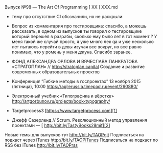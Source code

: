 Выпуск №98 — The Art Of Programming [ ХХ ] ХХХ.md



+ тему про отсутствие CI обозначили, но не раскрыли

+ Вопрос из комментария про тестировщика:
спасибо, а можешь рассказать, в одном из выпусков ты говорил о тестировщике который перешёл в разрабы, сколько ему было лет в тот момент ? У меня такой же случай просто, я уже много лек qa и уже несколько лет пытаюсь перейти в девы изучая все вокруг, но все равно понимаю, что у ромень у меня джуна. Спасибо заранее.


+ ФОНД АЛЕКСАНДРА ОРЛОВА И ВЯЧЕСЛАВА ПАНКРАТОВА «СТРАТОПЛАН» // http://stratoplan.capital
Создание и развитие современных образовательных проектов

+ Конференция “Гибкие методы в госпроектах”
13 ноября 2015 (пятница), 10:00
https://agilerussia.timepad.ru/event/260880/

+ Электронный учебник «Типографика и вёрстка»
http://artgorbunov.ru/projects/book-typography/

+ Targetprocess3 [https://www.targetprocess.com][1]

+ Джефф Сазерленд // Scrum. Революционный метод управления проектами — [ http://bit.ly/TastyBooks28mif][2]

Новые темы для выпусков тут http://bit.ly/TAOPgit
Подписаться на подкаст через iTunes http://bit.ly/TAOPiTunes
Подписаться на подкаст по RSS без iTunes http://bit.ly/TAOPrss

[1]:	https://www.targetprocess.com
[2]:	http://bit.ly/TastyBooks28mif